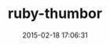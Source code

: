 ---
layout: post
title:  "ruby-thumbor"
repo:   "heynemann/ruby-thumbor"
date:   2015-02-18 17:06:31
gemurl: http://github.com/heynemann/ruby-thumbor
---